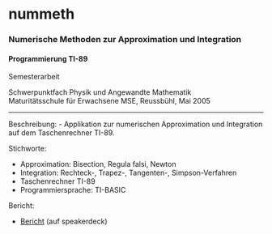 
# nummeth

### Numerische Methoden zur Approximation und Integration
#### Programmierung TI-89

Semesterarbeit

Schwerpunktfach Physik und Angewandte Mathematik<br>
Maturitätsschule für Erwachsene MSE, Reussbühl, Mai 2005
<hr>
Beschreibung:
- Applikation zur numerischen Approximation und Integration auf dem Taschenrechner TI-89.

Stichworte:
- Approximation: Bisection, Regula falsi, Newton
- Integration: Rechteck-, Trapez-, Tangenten-, Simpson-Verfahren
- Taschenrechner TI-89
- Programmiersprache: TI-BASIC

Bericht:
- <a target="_blank" href="https://speakerdeck.com/brugr9/numerische-methoden-approximation-und-integration-bericht">Bericht</a> (auf speakerdeck)
